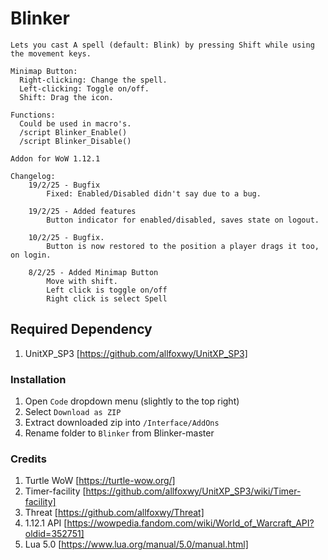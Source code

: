 # Blinker 
```
Lets you cast A spell (default: Blink) by pressing Shift while using the movement keys.

Minimap Button:
  Right-clicking: Change the spell.
  Left-clicking: Toggle on/off.
  Shift: Drag the icon.

Functions:
  Could be used in macro's. 
  /script Blinker_Enable()
  /script Blinker_Disable()

Addon for WoW 1.12.1
```
```
Changelog:
    19/2/25 - Bugfix
        Fixed: Enabled/Disabled didn't say due to a bug.

    19/2/25 - Added features
        Button indicator for enabled/disabled, saves state on logout.

    10/2/25 - Bugfix.
        Button is now restored to the position a player drags it too, on login.

    8/2/25 - Added Minimap Button
        Move with shift.
        Left click is toggle on/off
        Right click is select Spell
```

## Required Dependency
1. UnitXP_SP3 [https://github.com/allfoxwy/UnitXP_SP3]

### Installation
1. Open `Code` dropdown menu (slightly to the top right)
2. Select `Download as ZIP`
3. Extract downloaded zip into `/Interface/AddOns`
4. Rename folder to `Blinker` from Blinker-master

### Credits
1. Turtle WoW [https://turtle-wow.org/]
2. Timer-facility [https://github.com/allfoxwy/UnitXP_SP3/wiki/Timer-facility]
3. Threat [https://github.com/allfoxwy/Threat]
4. 1.12.1 API [https://wowpedia.fandom.com/wiki/World_of_Warcraft_API?oldid=352751]
5. Lua 5.0 [https://www.lua.org/manual/5.0/manual.html]
